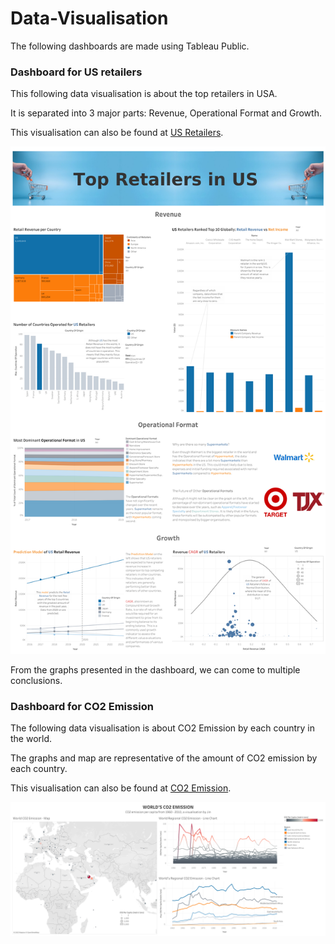 # Data-Visualisation

The following dashboards are made using Tableau Public.

### Dashboard for US retailers

This following data visualisation is about the top retailers in USA.

It is separated into 3 major parts: Revenue, Operational Format and Growth.

This visualisation can also be found at [US Retailers](https://public.tableau.com/app/profile/jin.luo5003/viz/Assignment1_16295280883530/Dashboard1).


![US_retailers](./visuals/US_retailers.png)

From the graphs presented in the dashboard, we can come to multiple conclusions.

### Dashboard for CO2 Emission

The following data visualisation is about CO2 Emission by each country in the world.

The graphs and map are representative of the amount of CO2 emission by each country.

This visualisation can also be found at [CO2 Emission](https://public.tableau.com/app/profile/jin.luo5003/viz/Homework5_16300466723770/Dashboard1).

![CO2_Emission](./visuals/CO2_Emission.png)
